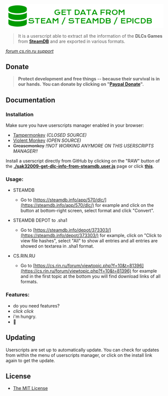 
![Get DLC Info from SteamDB Logo](./sak32009-get-dlc-info-from-steamdb-logo.png)

> It is a userscript able to extract all the information of the **DLCs Games** from **[SteamDB](https://steamdb.info)** and are exported in various formats.

*[forum cs.rin.ru support](https://cs.rin.ru/forum/viewtopic.php?f=29&t=71837)*

## Donate

>**Protect development and free things -- because their survival is in our hands.**
>**You can donate by clicking on "[Paypal Donate](https://www.paypal.com/cgi-bin/webscr?cmd=_s-xclick&hosted_button_id=U7TLCVMHN9HA2&source=url)".**

## Documentation

### Installation

Make sure you have userscripts manager enabled in your browser:

- [Tampermonkey](https://tampermonkey.net/) *(CLOSED SOURCE)*
- [Violent Monkey](https://violentmonkey.github.io/)  *(OPEN SOURCE)*
- ~~Greasemonkey~~ *!!NOT WORKING ANYMORE ON THIS USERSCRIPTS MANAGER!!*

Install a userscript directly from GitHub by clicking on the "RAW" button of the **[./sak32009-get-dlc-info-from-steamdb.user.js](./sak32009-get-dlc-info-from-steamdb.user.js)** page or click **[this](https://github.com/Sak32009/GetDLCInfoFromSteamDB/raw/master/sak32009-get-dlc-info-from-steamdb.user.js)**.

### Usage:

- STEAMDB
  - Go to [https://steamdb.info/app/570/dlc/](https://steamdb.info/app/570/dlc/) for example and click on the button at bottom-right screen, select format and click "Convert".

- STEAMDB DEPOT to .sha1
  - Go to [https://steamdb.info/depot/373303/](https://steamdb.info/depot/373303/) for example, click on "Click to view file hashes", select "All" to show all entries and all entries are showed on textarea in .sha1 format.

- CS.RIN.RU
  - Go to [https://cs.rin.ru/forum/viewtopic.php?f=10&t=81396](https://cs.rin.ru/forum/viewtopic.php?f=10&t=81396) for example and in the first topic at the bottom you will find download links of all formats.

### Features:

- do you need features?
- *click* *click*
- i'm hungry.
- 🖤

## Updating

Userscripts are set up to automatically update. You can check for updates from within the menu of userscripts manager, or click on the install link again to get the update.

## License

- [The MIT License](./LICENSE)
